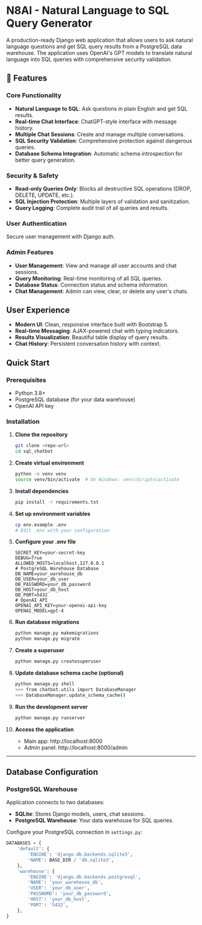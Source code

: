 # N8AI - Natural Language to SQL Query Generator

A production-ready Django web application that allows users to ask natural language questions and get SQL query results from a PostgreSQL data warehouse. The application uses OpenAI's GPT models to translate natural language into SQL queries with comprehensive security validation.

## 🎯 Features

### Core Functionality

- **Natural Language to SQL**: Ask questions in plain English and get SQL results.
- **Real-time Chat Interface**: ChatGPT-style interface with message history.
- **Multiple Chat Sessions**: Create and manage multiple conversations.
- **SQL Security Validation**: Comprehensive protection against dangerous queries.
- **Database Schema Integration**: Automatic schema introspection for better query generation.

### Security & Safety

- **Read-only Queries Only**: Blocks all destructive SQL operations (DROP, DELETE, UPDATE, etc.).
- **SQL Injection Protection**: Multiple layers of validation and sanitization.
- **Query Logging**: Complete audit trail of all queries and results.

### User Authentication

Secure user management with Django auth.

### Admin Features

- **User Management**: View and manage all user accounts and chat sessions.
- **Query Monitoring**: Real-time monitoring of all SQL queries.
- **Database Status**: Connection status and schema information.
- **Chat Management**: Admin can view, clear, or delete any user's chats.

## User Experience

- **Modern UI**: Clean, responsive interface built with Bootstrap 5.
- **Real-time Messaging**: AJAX-powered chat with typing indicators.
- **Results Visualization**: Beautiful table display of query results.
- **Chat History**: Persistent conversation history with context.

## Quick Start

### Prerequisites

- Python 3.8+
- PostgreSQL database (for your data warehouse)
- OpenAI API key

### Installation

1. **Clone the repository**

    ```bash
    git clone <repo-url>
    cd sql_chatbot
    ```

2. **Create virtual environment**

    ```bash
    python -m venv venv
    source venv/bin/activate  # On Windows: venv\Scripts\activate
    ```

3. **Install dependencies**

    ```bash
    pip install -r requirements.txt
    ```

4. **Set up environment variables**

    ```bash
    cp env.example .env
    # Edit .env with your configuration
    ```

5. **Configure your .env file**

    ```env
    SECRET_KEY=your-secret-key
    DEBUG=True
    ALLOWED_HOSTS=localhost,127.0.0.1
    # PostgreSQL Warehouse Database
    DB_NAME=your_warehouse_db
    DB_USER=your_db_user
    DB_PASSWORD=your_db_password
    DB_HOST=your_db_host
    DB_PORT=5432
    # OpenAI API
    OPENAI_API_KEY=your-openai-api-key
    OPENAI_MODEL=gpt-4
    ```

6. **Run database migrations**

    ```bash
    python manage.py makemigrations
    python manage.py migrate
    ```

7. **Create a superuser**

    ```bash
    python manage.py createsuperuser
    ```

8. **Update database schema cache (optional)**

    ```bash
    python manage.py shell
    >>> from chatbot.utils import DatabaseManager
    >>> DatabaseManager.update_schema_cache()
    ```

9. **Run the development server**

    ```bash
    python manage.py runserver
    ```

10. **Access the application**

    - Main app: http://localhost:8000
    - Admin panel: http://localhost:8000/admin

---

## Database Configuration

### PostgreSQL Warehouse

Application connects to two databases:

- **SQLite**: Stores Django models, users, chat sessions.
- **PostgreSQL Warehouse**: Your data warehouse for SQL queries.

Configure your PostgreSQL connection in `settings.py`:

```python
DATABASES = {
    'default': {
        'ENGINE': 'django.db.backends.sqlite3',
        'NAME': BASE_DIR / 'db.sqlite3',
    },
    'warehouse': {
        'ENGINE': 'django.db.backends.postgresql',
        'NAME': 'your_warehouse_db',
        'USER': 'your_db_user',
        'PASSWORD': 'your_db_password',
        'HOST': 'your_db_host',
        'PORT': '5432',
    },
}
```


